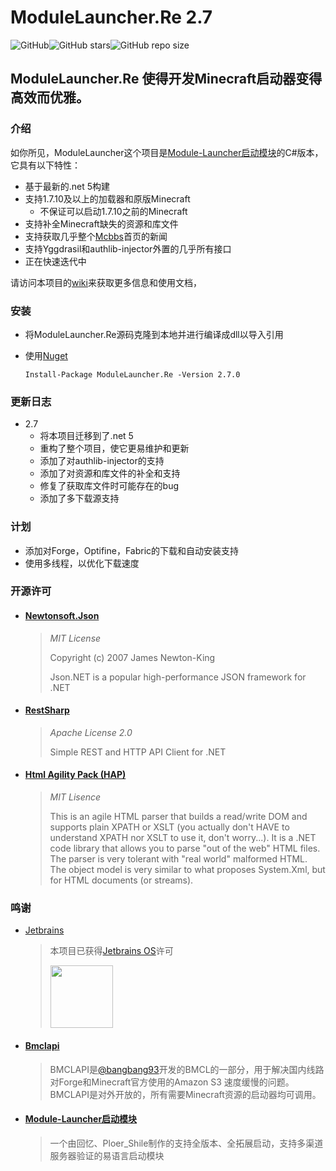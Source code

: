 # ModuleLauncher.Re 2.7

![GitHub](https://img.shields.io/github/license/AHpxChina/ModuleLauncher.RE?logo=github&style=for-the-badge)![GitHub stars](https://img.shields.io/github/stars/AHpxChina/ModuleLauncher.RE?logo=github&style=for-the-badge)![GitHub repo size](https://img.shields.io/github/repo-size/AHpxChina/ModuleLauncher.RE?logo=github&style=for-the-badge)

ModuleLauncher.Re 使得开发Minecraft启动器变得高效而优雅。
---------------------------------------------------------

### 介绍

如你所见，ModuleLauncher这个项目是[Module-Launcher启动模块](https://www.mcbbs.net/thread-815868-1-1.html)的C#版本，它具有以下特性：

+ 基于最新的.net 5构建
+ 支持1.7.10及以上的加载器和原版Minecraft
  + 不保证可以启动1.7.10之前的Minecraft
+ 支持补全Minecraft缺失的资源和库文件
+ 支持获取几乎整个[Mcbbs](https://www.mcbbs.net)首页的新闻
+ 支持Yggdrasil和authlib-injector外置的几乎所有接口
+ 正在快速迭代中

请访问本项目的[wiki](https://github.com/AHpxChina/ModuleLauncher.Re/wiki)来获取更多信息和使用文档，

### 安装

+ 将ModuleLauncher.Re源码克隆到本地并进行编译成dll以导入引用
+ 使用[Nuget](https://www.nuget.org/packages/ModuleLauncher.Re/2.6.0)

  ```
  Install-Package ModuleLauncher.Re -Version 2.7.0
  ```

### 更新日志

+ 2.7
  + 将本项目迁移到了.net 5
  + 重构了整个项目，使它更易维护和更新
  + 添加了对authlib-injector的支持
  + 添加了对资源和库文件的补全和支持
  + 修复了获取库文件时可能存在的bug
  + 添加了多下载源支持

### 计划

+ 添加对Forge，Optifine，Fabric的下载和自动安装支持
+ 使用多线程，以优化下载速度

### 开源许可

+ #### [ Newtonsoft.Json](https://github.com/JamesNK/Newtonsoft.Json)

  > *MIT License*
  >
  > Copyright (c) 2007 James Newton-King
  >
  > Json.NET is a popular high-performance JSON framework for .NET
  >
+ #### [RestSharp](https://github.com/restsharp/RestSharp)

  > *Apache License 2.0*
  >
  > Simple REST and HTTP API Client for .NET
  >
+ #### [Html Agility Pack (HAP)](https://github.com/zzzprojects/html-agility-pack)

  > *MIT Lisence*
  >
  > This is an agile HTML parser that builds a read/write DOM and supports plain XPATH or XSLT (you actually don't HAVE to understand XPATH nor XSLT to use it, don't worry...). It is a .NET code library that allows you to parse "out of the web" HTML files. The parser is very tolerant with "real world" malformed HTML. The object model is very similar to what proposes System.Xml, but for HTML documents (or streams).
  >

### 鸣谢

+ [Jetbrains](https://www.jetbrains.com/?from=ModuleLauncher.Re)

  > 本项目已获得[Jetbrains OS](https://www.jetbrains.com/shop/eform/opensource)许可
  >
  > <img src="https://i.loli.net/2020/11/04/tQDus23pyNWgX57.png" height="100" width=100>
  >
  >
+ #### [Bmclapi](https://bmclapidoc.bangbang93.com/)

  > BMCLAPI是[@bangbang93](http://weibo.com/bangbang93)开发的BMCL的一部分，用于解决国内线路对Forge和Minecraft官方使用的Amazon S3 速度缓慢的问题。BMCLAPI是对外开放的，所有需要Minecraft资源的启动器均可调用。
  >
+ #### [Module-Launcher启动模块](https://www.mcbbs.net/thread-815868-1-1.html)

  > 一个由回忆、Ploer_Shile制作的支持全版本、全拓展启动，支持多渠道服务器验证的易语言启动模块
  >
